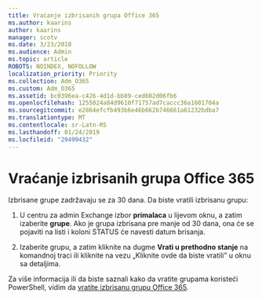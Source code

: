 ```yaml
---
title: Vraćanje izbrisanih grupa Office 365
ms.author: kaarins
author: kaarins
manager: scotv
ms.date: 3/23/2018
ms.audience: Admin
ms.topic: article
ROBOTS: NOINDEX, NOFOLLOW
localization_priority: Priority
ms.collection: Adm_O365
ms.custom: Adm_O365
ms.assetid: bc0396ea-c426-4d1d-bb89-ced602d06fb6
ms.openlocfilehash: 1255024a84d9610f71757ad7caccc36a1601704a
ms.sourcegitcommit: e2864efcfb493b6e46b662b746661a61232bdba7
ms.translationtype: MT
ms.contentlocale: sr-Latn-RS
ms.lasthandoff: 01/24/2019
ms.locfileid: "29499432"
---
```

# <a name="restore-a-deleted-office-365-group"></a>Vraćanje izbrisanih grupa Office 365

Izbrisane grupe zadržavaju se za 30 dana. Da biste vratili izbrisanu grupu:
  
1. U centru za admin Exchange izbor **primalaca** u lijevom oknu, a zatim izaberite **grupe**. Ako je grupa izbrisana pre manje od 30 dana, ona će se pojaviti na listi i koloni STATUS će navesti datum brisanja.
    
2. Izaberite grupu, a zatim kliknite na dugme **Vrati u prethodno stanje** na komandnoj traci ili kliknite na vezu „Kliknite ovde da biste vratili” u oknu sa detaljima. 
    
Za više informacija ili da biste saznali kako da vratite grupama koristeći PowerShell, vidim da [vratite izbrisanu grupu Office 365](https://go.microsoft.com/fwlink/?linkid=867802).
  

